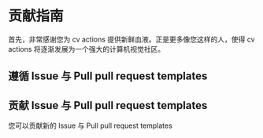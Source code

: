 # 贡献指南

首先，非常感谢您为 cv actions 提供新鲜血液。正是更多像您这样的人，使得 cv actions 将逐渐发展为一个强大的计算机视觉社区。

## 遵循 Issue 与 Pull pull request templates

## 贡献 Issue 与 Pull pull request templates

您可以贡献新的 Issue 与 Pull pull request templates
